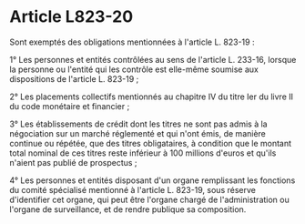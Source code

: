 # Article L823-20

Sont exemptés des obligations mentionnées à l'article L. 823-19 :

1° Les personnes et entités contrôlées au sens de l'article L. 233-16, lorsque la personne ou l'entité qui les contrôle est elle-même soumise aux dispositions de l'article L. 823-19 ;

2° Les             placements collectifs mentionnés au chapitre IV du titre Ier du livre II du code monétaire et financier ;

3° Les établissements de crédit dont les titres ne sont pas admis à la négociation sur un marché réglementé et qui n'ont émis, de manière continue ou répétée, que des titres obligataires, à condition que le montant total nominal de ces titres reste inférieur à 100 millions d'euros et qu'ils n'aient pas publié de prospectus ;

4° Les personnes et entités disposant d'un organe remplissant les fonctions du comité spécialisé mentionné à l'article L. 823-19, sous réserve d'identifier cet organe, qui peut être l'organe chargé de l'administration ou l'organe de surveillance, et de rendre publique sa composition.
